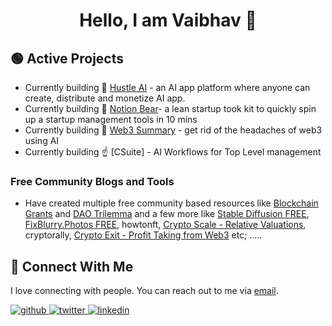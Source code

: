 
<div align="center"><h1>Hello, I am Vaibhav 👋</h1></div>

## 🟢 Active Projects

* Currently building 💪 [Hustle AI](https://hustleai.co) - an AI app platform where anyone can create, distribute and monetize AI app.
* Currently building 🐻 [Notion Bear](https://notionbear.com)- a lean startup took kit to quickly spin up a startup management tools in 10 mins 
* Currently building 🤖 [Web3 Summary](https://web3summary.com) - get rid of the headaches of web3 using AI
* Currently building ☝ [CSuite] - AI Workflows for Top Level management


### Free Community Blogs and Tools

* Have created multiple free community based resources like [Blockchain Grants](https://blockchaingrants.org/) and [DAO Trilemma](https://daotrilemma.netlify.com) and a few more like [Stable Diffusion FREE](https://stablediffusion.in/), [FixBlurry.Photos FREE](https://fixblurry.photos/), howtonft, [Crypto Scale - Relative Valuations](https://cryptoscale.netlify.app), cryptorally, [Crypto Exit - Profit Taking from Web3](https://cryptoexit.org/) etc; .....

## 🤝 Connect With Me

I love connecting with people. You can reach out to me via [email](mailto:absurdfounder@gmail.com).

<a href="https://github.com/superhuman12" target="_blank">
<img src=https://img.shields.io/badge/github-%2324292e.svg?&style=for-the-badge&logo=github&logoColor=white alt=github style="margin-bottom: 5px;" />
</a>
<a href="https://twitter.com/absurdfounder" target="_blank">
<img src=https://img.shields.io/badge/twitter-%2300acee.svg?&style=for-the-badge&logo=twitter&logoColor=white alt=twitter style="margin-bottom: 5px;" />
</a>
<a href="https://www.linkedin.com/in/vaibhav-kalra-com/" target="_blank">
<img src=https://img.shields.io/badge/linkedin-%231E77B5.svg?&style=for-the-badge&logo=linkedin&logoColor=white alt=linkedin style="margin-bottom: 5px;" />
</a>
